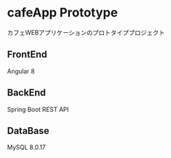 # cafeApp Prototype
カフェWEBアプリケーションのプロトタイププロジェクト

## FrontEnd
Angular 8

## BackEnd
Spring Boot REST API

## DataBase
MySQL 8.0.17
